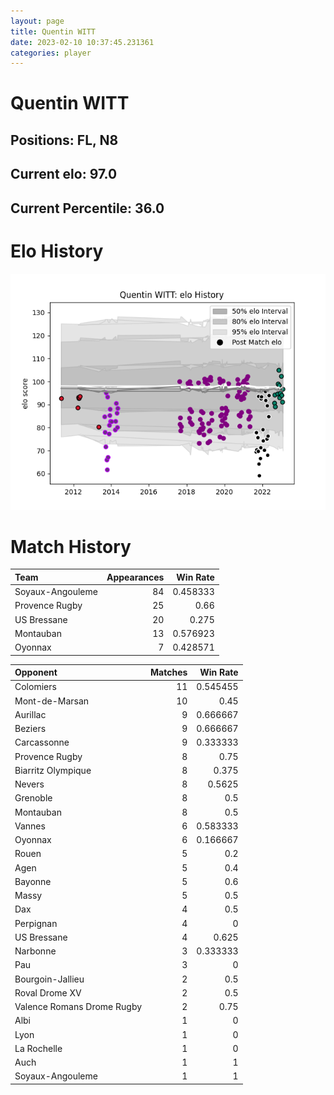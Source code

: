 ```yaml
---  
layout: page  
title: Quentin WITT  
date: 2023-02-10 10:37:45.231361  
categories: player  
---
```

# Quentin WITT

## Positions: FL, N8

## Current elo: 97.0

## Current Percentile: 36.0

# Elo History


![elo history](history_QuentinWITT.png)
# Match History


| Team             |   Appearances |   Win Rate |
|:-----------------|--------------:|-----------:|
| Soyaux-Angouleme |            84 |   0.458333 |
| Provence Rugby   |            25 |   0.66     |
| US Bressane      |            20 |   0.275    |
| Montauban        |            13 |   0.576923 |
| Oyonnax          |             7 |   0.428571 |

| Opponent                   |   Matches |   Win Rate |
|:---------------------------|----------:|-----------:|
| Colomiers                  |        11 |   0.545455 |
| Mont-de-Marsan             |        10 |   0.45     |
| Aurillac                   |         9 |   0.666667 |
| Beziers                    |         9 |   0.666667 |
| Carcassonne                |         9 |   0.333333 |
| Provence Rugby             |         8 |   0.75     |
| Biarritz Olympique         |         8 |   0.375    |
| Nevers                     |         8 |   0.5625   |
| Grenoble                   |         8 |   0.5      |
| Montauban                  |         8 |   0.5      |
| Vannes                     |         6 |   0.583333 |
| Oyonnax                    |         6 |   0.166667 |
| Rouen                      |         5 |   0.2      |
| Agen                       |         5 |   0.4      |
| Bayonne                    |         5 |   0.6      |
| Massy                      |         5 |   0.5      |
| Dax                        |         4 |   0.5      |
| Perpignan                  |         4 |   0        |
| US Bressane                |         4 |   0.625    |
| Narbonne                   |         3 |   0.333333 |
| Pau                        |         3 |   0        |
| Bourgoin-Jallieu           |         2 |   0.5      |
| Roval Drome XV             |         2 |   0.5      |
| Valence Romans Drome Rugby |         2 |   0.75     |
| Albi                       |         1 |   0        |
| Lyon                       |         1 |   0        |
| La Rochelle                |         1 |   0        |
| Auch                       |         1 |   1        |
| Soyaux-Angouleme           |         1 |   1        |